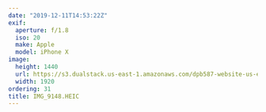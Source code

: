 ```yaml
---
date: "2019-12-11T14:53:22Z"
exif:
  aperture: f/1.8
  iso: 20
  make: Apple
  model: iPhone X
image:
  height: 1440
  url: https://s3.dualstack.us-east-1.amazonaws.com/dpb587-website-us-east-1/asset/gallery/2019-south-america/b8b66d98-15d7-1ca4-eae9-09c9e0b8a978~1920.jpg
  width: 1920
ordering: 31
title: IMG_9148.HEIC
---
```

